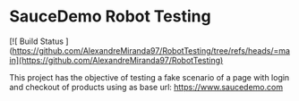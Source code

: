 # SauceDemo Robot Testing

[![ Build Status ](https://github.com/AlexandreMiranda97/RobotTesting/tree/refs/heads/=main](https://github.com/AlexandreMiranda97/RobotTesting)

This project has the objective of testing a fake scenario of a page with login and checkout of products using as base url: https://www.saucedemo.com
